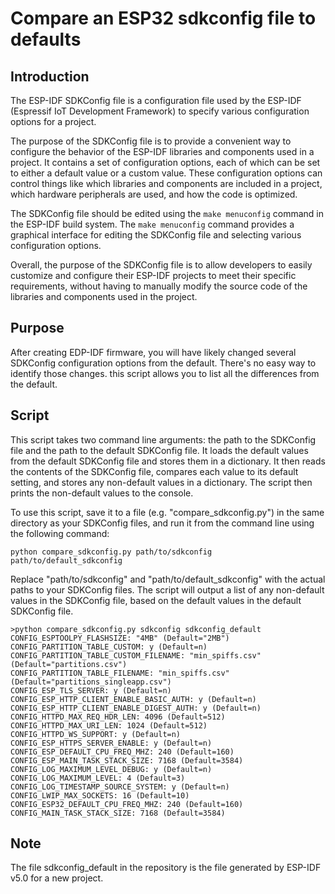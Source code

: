 # Compare an ESP32 sdkconfig file to defaults

## Introduction
The ESP-IDF SDKConfig file is a configuration file used by the ESP-IDF (Espressif IoT Development Framework) to specify various configuration options for a project.

The purpose of the SDKConfig file is to provide a convenient way to configure the behavior of the ESP-IDF libraries and components used in a project. It contains a set of configuration options, each of which can be set to either a default value or a custom value. These configuration options can control things like which libraries and components are included in a project, which hardware peripherals are used, and how the code is optimized.

The SDKConfig file should be edited using the `make menuconfig` command in the ESP-IDF build system. The `make menuconfig` command provides a graphical interface for editing the SDKConfig file and selecting various configuration options.

Overall, the purpose of the SDKConfig file is to allow developers to easily customize and configure their ESP-IDF projects to meet their specific requirements, without having to manually modify the source code of the libraries and components used in the project.

## Purpose
After creating EDP-IDF firmware, you will have likely changed several SDKConfig configuration options from the default. There's no easy way to identify those changes. this script allows you to list all the differences from the default.

## Script
This script takes two command line arguments: the path to the SDKConfig file and the path to the default SDKConfig file. It loads the default values from the default SDKConfig file and stores them in a dictionary. It then reads the contents of the SDKConfig file, compares each value to its default setting, and stores any non-default values in a dictionary. The script then prints the non-default values to the console.

To use this script, save it to a file (e.g. "compare_sdkconfig.py") in the same directory as your SDKConfig files, and run it from the command line using the following command:

`python compare_sdkconfig.py path/to/sdkconfig path/to/default_sdkconfig`

Replace "path/to/sdkconfig" and "path/to/default_sdkconfig" with the actual paths to your SDKConfig files. The script will output a list of any non-default values in the SDKConfig file, based on the default values in the default SDKConfig file.

```
>python compare_sdkconfig.py sdkconfig sdkconfig_default
CONFIG_ESPTOOLPY_FLASHSIZE: "4MB" (Default="2MB")
CONFIG_PARTITION_TABLE_CUSTOM: y (Default=n)
CONFIG_PARTITION_TABLE_CUSTOM_FILENAME: "min_spiffs.csv" (Default="partitions.csv")
CONFIG_PARTITION_TABLE_FILENAME: "min_spiffs.csv" (Default="partitions_singleapp.csv")
CONFIG_ESP_TLS_SERVER: y (Default=n)
CONFIG_ESP_HTTP_CLIENT_ENABLE_BASIC_AUTH: y (Default=n)
CONFIG_ESP_HTTP_CLIENT_ENABLE_DIGEST_AUTH: y (Default=n)
CONFIG_HTTPD_MAX_REQ_HDR_LEN: 4096 (Default=512)
CONFIG_HTTPD_MAX_URI_LEN: 1024 (Default=512)
CONFIG_HTTPD_WS_SUPPORT: y (Default=n)
CONFIG_ESP_HTTPS_SERVER_ENABLE: y (Default=n)
CONFIG_ESP_DEFAULT_CPU_FREQ_MHZ: 240 (Default=160)
CONFIG_ESP_MAIN_TASK_STACK_SIZE: 7168 (Default=3584)
CONFIG_LOG_MAXIMUM_LEVEL_DEBUG: y (Default=n)
CONFIG_LOG_MAXIMUM_LEVEL: 4 (Default=3)
CONFIG_LOG_TIMESTAMP_SOURCE_SYSTEM: y (Default=n)
CONFIG_LWIP_MAX_SOCKETS: 16 (Default=10)
CONFIG_ESP32_DEFAULT_CPU_FREQ_MHZ: 240 (Default=160)
CONFIG_MAIN_TASK_STACK_SIZE: 7168 (Default=3584)
```

## Note
The file sdkconfig_default in the repository is the file generated by ESP-IDF v5.0 for a new project.
